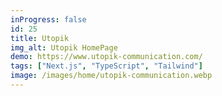 ```yaml
---
inProgress: false
id: 25
title: Utopik
img_alt: Utopik HomePage
demo: https://www.utopik-communication.com/
tags: ["Next.js", "TypeScript", "Tailwind"]
image: /images/home/utopik-communication.webp
---
```

